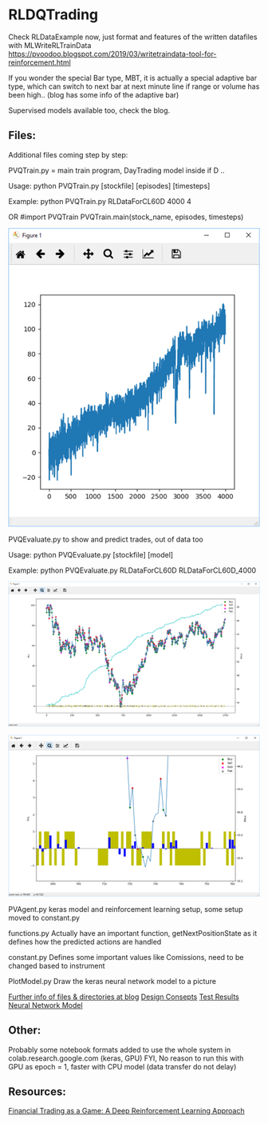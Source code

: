 # RLDQTrading 

Check RLDataExample now, just format and features of the written datafiles with MLWriteRLTrainData
https://pvoodoo.blogspot.com/2019/03/writetraindata-tool-for-reinforcement.html

If you wonder the special Bar type, MBT, it is actually a special adaptive bar type, which can switch to next bar at next minute line if range or volume has been high.. (blog has some info of the adaptive bar)

Supervised models available too, check the blog.


## Files:
Additional files coming step by step:

PVQTrain.py = main train program, DayTrading model inside if D ..

Usage: python PVQTrain.py [stockfile] [episodes] [timesteps]

Example: python PVQTrain.py RLDataForCL60D 4000 4

OR 
#import PVQTrain
PVQTrain.main(stock_name, episodes, timesteps)

![Output:](info/CL60D_train.PNG)


PVQEvaluate.py to show and predict trades, out of data too

Usage: python PVQEvaluate.py [stockfile] [model]

Example: python PVQEvaluate.py RLDataForCL60D RLDataForCL60D_4000

![Output:](info/CL60D_evaluate.PNG)

![Zoomed Output:](info/CL60D_evaluate_zoomed.PNG)


PVAgent.py keras model and reinforcement learning setup, some setup moved to constant.py

functions.py  Actually have an important function, getNextPositionState as it defines how the predicted actions are handled

constant.py Defines some important values like Comissions, need to be changed based to instrument 

PlotModel.py Draw the keras neural network model to a picture 

[Further info of files & directories at blog](https://pvoodoo.blogspot.com/2019/03/example-of-reinforcement-learning.html?view=flipcard)
[Design Consepts](https://pvoodoo.blogspot.com/2019/03/rl-for-trading-part-2-design-consepts.html)
[Test Results](https://pvoodoo.blogspot.com/2019/03/rl-for-trading-part-3.html)
[Neural Network Model](https://pvoodoo.blogspot.com/2019/03/rl-for-trading-part-4-neural-network.html)

## Other:

Probably some notebook formats added to use the whole system in colab.research.google.com (keras, GPU)
FYI, No reason to run this with GPU as epoch = 1, faster with CPU model (data transfer do not delay)

## Resources:

[Financial Trading as a Game: A Deep Reinforcement Learning Approach](https://arxiv.org/abs/1807.02787)

